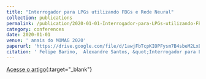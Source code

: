 ```yaml
---
title: "Interrogador para LPGs utilizando FBGs e Rede Neural"
collection: publications
permalink: /publication/2020-01-01-Interrogador-para-LPGs-utilizando-FBGs-e-Rede-Neural
category: conferences
date: 2020-01-01
venue: ' anais do MOMAG 2020'
paperurl: 'https://drive.google.com/file/d/1awjFbTcpKIOPFysm7B4sbeM2LxB-AcKG/view?ts=602fbb6b'
citation: ' Felipe Barino,  Alexandre Santos, &quot;Interrogador para LPGs utilizando FBGs e Rede Neural.&quot;  anais do MOMAG 2020, 2020.'
---
```

[Acesse o artigo](https://drive.google.com/file/d/1awjFbTcpKIOPFysm7B4sbeM2LxB-AcKG/view?ts=602fbb6b){:target="_blank"}
